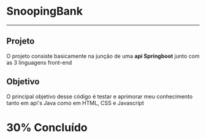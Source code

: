 # SnoopingBank
<hr>
<h2>Projeto</h2>
<p>O projeto consiste basicamente na junção de uma <strong>api Springboot</strong> junto com as 3 linguagens front-end</p>
<h2>Objetivo</h2>
<p>O principal objetivo desse código é testar e aprimorar meu conhecimento tanto em api's Java como em HTML, CSS e Javascript</p>

<h1>30% Concluído</h1>
